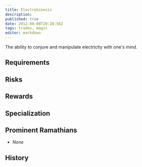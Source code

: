 ```yaml
---
title: Electrokinesis
description:
published: true
date: 2012-08-08T20:28:56Z
tags: trades, magic
editor: markdown
---
```


The ability to conjure and manipulate electricity with one's mind.

## Requirements

## Risks

## Rewards

## Specialization

## Prominent Ramathians

- *None*

## History

